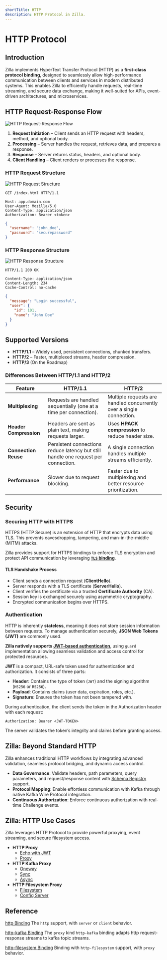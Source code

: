 ```yaml
---
shortTitle: HTTP
description: HTTP Protocol in Zilla.
---
```


# HTTP Protocol

## Introduction

Zilla implements HyperText Transfer Protocol (HTTP) as a **first-class protocol binding**, designed to seamlessly allow high-performance communication between clients and services in modern distributed systems. This enables Zilla to efficiently handle requests, real-time streaming, and secure data exchange, making it well-suited for APIs, event-driven architectures, and microservices.

## HTTP Request-Response Flow

![HTTP Request-Response Flow](/http/aklivity_HTTP_request_response.png)

1. **Request Initiation** – Client sends an HTTP request with headers, method, and optional body.
2. **Processing** – Server handles the request, retrieves data, and prepares a response.
3. **Response** – Server returns status, headers, and optional body.
4. **Client Handling** – Client renders or processes the response.

### HTTP Request Structure

![HTTP Request Structure](/http/aklivity_HTTP_request.png)

```http
GET /index.html HTTP/1.1
```

```http
Host: app.domain.com
User-Agent: Mozilla/5.0
Content-Type: application/json
Authorization: Bearer <token>
```

```json
{
  "username": "john_doe",
  "password": "securepassword"
}
```

### HTTP Response Structure

![HTTP Response Structure](/http/aklivity_HTTP_response.png)

```http
HTTP/1.1 200 OK
```

```http
Content-Type: application/json
Content-Length: 234
Cache-Control: no-cache
```

```json
{
  "message": "Login successful",
  "user": {
    "id": 101,
    "name": "John Doe"
  }
}
```

## Supported Versions

- **HTTP/1.1** – Widely used, persistent connections, chunked transfers.
- **HTTP/2** – Faster, multiplexed streams, header compression.
- **HTTP/3** (On the Roadmap)

### Differences Between HTTP/1.1 and HTTP/2

| Feature        | HTTP/1.1  | HTTP/2 |
|---------------|----------|--------|
| **Multiplexing** | Requests are handled sequentially (one at a time per connection). | Multiple requests are handled concurrently over a single connection. |
| **Header Compression** | Headers are sent as plain text, making requests larger. | Uses **HPACK compression** to reduce header size. |
| **Connection Reuse** | Persistent connections reduce latency but still handle one request per connection. | A single connection handles multiple streams efficiently. |
| **Performance** | Slower due to request blocking. | Faster due to multiplexing and better resource prioritization. |

## Security

### Securing HTTP with HTTPS

HTTPS (HTTP Secure) is an extension of HTTP that encrypts data using TLS. This prevents eavesdropping, tampering, and man-in-the-middle (MITM) attacks.

Zilla provides support for HTTPS bindings to enforce TLS encryption and protect API communication by leveraging [**`TLS` binding**](https://docs.aklivity.io/zilla/latest/reference/config/bindings/tls/).

#### TLS Handshake Process

- Client sends a connection request (**ClientHello**).
- Server responds with a TLS certificate (**ServerHello**).
- Client verifies the certificate via a trusted **Certificate Authority** (CA).
- Session key is exchanged securely using asymmetric cryptography.
- Encrypted communication begins over HTTPS.

### Authentication

HTTP is inherently **stateless**, meaning it does not store session information between requests. To manage authentication securely, **JSON Web Tokens (JWT)** are commonly used.

**Zilla natively supports [JWT-based authentication](https://docs.aklivity.io/zilla/latest/reference/config/guards/jwt.html)**, using `guard` implementation allowing seamless validation and access control for protected resources.

**JWT** is a compact, URL-safe token used for authentication and authorization. It consists of three parts:

- **Header**: Contains the type of token (`JWT`) and the signing algorithm (`HS256` or `RS256`).
- **Payload**: Contains claims (user data, expiration, roles, etc.).
- **Signature**: Ensures the token has not been tampered with.

During authentication, the client sends the token in the Authorization header with each request:

   ```http
   Authorization: Bearer <JWT-TOKEN>
   ```

The server validates the token’s integrity and claims before granting access.

## Zilla: Beyond Standard HTTP

Zilla enhances traditional HTTP workflows by integrating advanced validation, seamless protocol bridging, and dynamic access control.

- **Data Governance**: Validate headers, path parameters, query parameters, and request/response content with [Schema Registry](https://docs.aklivity.io/zilla/latest/reference/config/catalogs/) support.
- **Protocol Mapping**: Enable effortless communication with Kafka through native Kafka Wire Protocol integration.
- **Continuous Authorization**: Enforce continuous authorization with real-time Challenge events.

## Zilla: HTTP Use Cases

Zilla leverages HTTP Protocol to provide powerful proxying, event streaming, and secure filesystem access.

- **HTTP Proxy**
  - [Echo with JWT](https://github.com/aklivity/zilla-examples/tree/main/http.echo.jwt)
  - [Proxy](https://github.com/aklivity/zilla-examples/tree/main/http.proxy)
- **HTTP Kafka Proxy**
  - [Oneway](https://github.com/aklivity/zilla-examples/tree/main/http.kafka.oneway)
  - [Sync](https://github.com/aklivity/zilla-examples/tree/main/http.kafka.sync)
  - [Async](https://github.com/aklivity/zilla-examples/tree/main/http.kafka.async)
- **HTTP Filesystem Proxy**
  - [Filesystem](https://github.com/aklivity/zilla-examples/tree/main/http.filesystem)
  - [Config Server](https://github.com/aklivity/zilla-examples/tree/main/http.filesystem.config.server)

## Reference

[http Binding](https://docs.aklivity.io/zilla/latest/reference/config/bindings/http/) The `http` support, with `server` or `client` behavior.

[http-kafka Binding](https://docs.aklivity.io/zilla/latest/reference/config/bindings/http-kafka/) The `proxy` kind `http-kafka` binding adapts http request-response streams to kafka topic streams.

[http-filesystem Binding](https://docs.aklivity.io/zilla/latest/reference/config/bindings/http-filesystem/) Binding with `http-filesystem` support, with `proxy` behavior.
